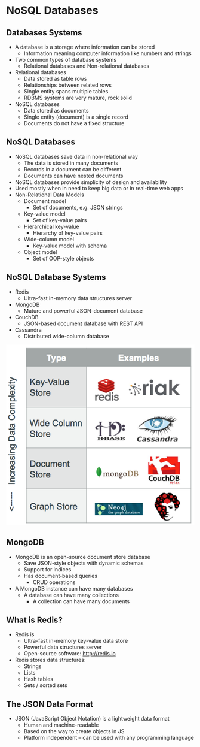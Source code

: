 # NoSQL Databases

## Databases Systems
* A database is a storage where information can be stored
  * Information meaning computer information like numbers and strings
* Two common types of database systems
  * Relational databases and Non-relational databases
* Relational databases
  * Data stored as table rows
  * Relationships between related rows
  * Single entity spans multiple tables
  * RDBMS systems are very mature, rock solid
* NoSQL databases
  * Data stored as documents
  * Single entity (document) is a single record
  * Documents do not have a fixed structure

## NoSQL Databases
* NoSQL databases save data in non-relational way
  * The data is stored in many documents
  * Records in a document can be different
  * Documents can have nested documents
* NoSQL databases provide simplicity of design and availability
* Used mostly when in need to keep big data or in real-time web apps
* Non-Relational Data Models
  * Document model
    * Set of documents, e.g. JSON strings
  * Key-value model
    * Set of key-value pairs
  * Hierarchical key-value
    * Hierarchy of key-value pairs
  * Wide-column model
    * Key-value model with schema
  * Object model
    * Set of OOP-style objects

## NoSQL Database Systems
* Redis
  * Ultra-fast in-memory data structures server
* MongoDB
  * Mature and powerful JSON-document database
* CouchDB
  * JSON-based document database with REST API
* Cassandra
  * Distributed wide-column database
  
![NoSQL Database Systems](https://github.com/huytrongnguyen/aspnet5/blob/master/css/imgs/nosql-database-systems.png)

## MongoDB
* MongoDB is an open-source document store database
  * Save JSON-style objects with dynamic schemas
  * Support for indices
  * Has document-based queries
    * CRUD operations
* A MongoDB instance can have many databases
  * A database can have many collections
    * A collection can have many documents

## What is Redis?
* Redis is
  * Ultra-fast in-memory key-value data store
  * Powerful data structures server
  * Open-source software: http://redis.io
* Redis stores data structures:
  * Strings
  * Lists
  * Hash tables
  * Sets / sorted sets

## The JSON Data Format
* JSON (JavaScript Object Notation) is a lightweight data format
  * Human and machine-readable
  * Based on the way to create objects in JS
  * Platform independent – can be used with any programming language

